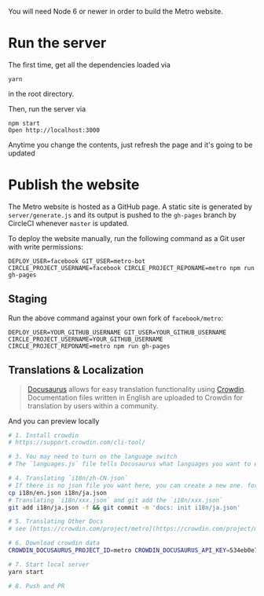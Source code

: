You will need Node 6 or newer in order to build the Metro website.

# Run the server

The first time, get all the dependencies loaded via

```
yarn
```

in the root directory.

Then, run the server via

```
npm start
Open http://localhost:3000
```

Anytime you change the contents, just refresh the page and it's going to be
updated

# Publish the website

The Metro website is hosted as a GitHub page. A static site is generated by
`server/generate.js` and its output is pushed to the `gh-pages` branch by
CircleCI whenever `master` is updated.

To deploy the website manually, run the following command as a Git user with
write permissions:

```
DEPLOY_USER=facebook GIT_USER=metro-bot CIRCLE_PROJECT_USERNAME=facebook CIRCLE_PROJECT_REPONAME=metro npm run gh-pages
```

## Staging

Run the above command against your own fork of `facebook/metro`:

```
DEPLOY_USER=YOUR_GITHUB_USERNAME GIT_USER=YOUR_GITHUB_USERNAME CIRCLE_PROJECT_USERNAME=YOUR_GITHUB_USERNAME CIRCLE_PROJECT_REPONAME=metro npm run gh-pages
```

## Translations & Localization

> [Docusaurus](https://docusaurus.io/docs/en/next/translation) allows for easy translation functionality using [Crowdin](https://crowdin.com/). Documentation files written in English are uploaded to Crowdin for translation by users within a community.   

And you can preview locally

```bash
# 1. Install crowdin
# https://support.crowdin.com/cli-tool/

# 3. You may need to turn on the language switch
# The `languages.js` file tells Docusaurus what languages you want to enable for your site. At present, English and Chinese have been enabled.

# 4. Translating `i18n/zh-CN.json`
# If there is no json file you want here, you can create a new one. for example `日本語`
cp i18n/en.json i18n/ja.json
# Translating `i18n/xxx.json` and git add the `i18n/xxx.json`
git add i18n/ja.json -f && git commit -m 'docs: init i18n/ja.json'

# 5. Translating Other Docs
# see [https://crowdin.com/project/metro](https://crowdin.com/project/metro)

# 6. Download crowdin data
CROWDIN_DOCUSAURUS_PROJECT_ID=metro CROWDIN_DOCUSAURUS_API_KEY=534eb0e7da51d71c298d7cc7efd3de79 yarn run crowdin-download

# 7. Start local server
yarn start

# 8. Push and PR
```
